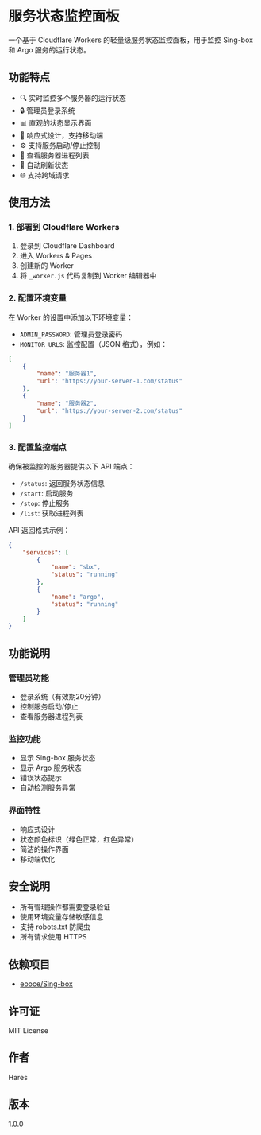 # 服务状态监控面板

一个基于 Cloudflare Workers 的轻量级服务状态监控面板，用于监控 Sing-box 和 Argo 服务的运行状态。

## 功能特点

- 🔍 实时监控多个服务器的运行状态
- 🔒 管理员登录系统
- 📊 直观的状态显示界面
- 📱 响应式设计，支持移动端
- ⚙️ 支持服务启动/停止控制
- 📝 查看服务器进程列表
- 🔄 自动刷新状态
- 🌐 支持跨域请求

## 使用方法

### 1. 部署到 Cloudflare Workers

1. 登录到 Cloudflare Dashboard
2. 进入 Workers & Pages
3. 创建新的 Worker
4. 将 `_worker.js` 代码复制到 Worker 编辑器中

### 2. 配置环境变量

在 Worker 的设置中添加以下环境变量：

- `ADMIN_PASSWORD`: 管理员登录密码
- `MONITOR_URLS`: 监控配置（JSON 格式），例如：
```json
[
    {
        "name": "服务器1",
        "url": "https://your-server-1.com/status"
    },
    {
        "name": "服务器2",
        "url": "https://your-server-2.com/status"
    }
]
```

### 3. 配置监控端点

确保被监控的服务器提供以下 API 端点：

- `/status`: 返回服务状态信息
- `/start`: 启动服务
- `/stop`: 停止服务
- `/list`: 获取进程列表

API 返回格式示例：
```json
{
    "services": [
        {
            "name": "sbx",
            "status": "running"
        },
        {
            "name": "argo",
            "status": "running"
        }
    ]
}
```

## 功能说明

### 管理员功能
- 登录系统（有效期20分钟）
- 控制服务启动/停止
- 查看服务器进程列表

### 监控功能
- 显示 Sing-box 服务状态
- 显示 Argo 服务状态
- 错误状态提示
- 自动检测服务异常

### 界面特性
- 响应式设计
- 状态颜色标识（绿色正常，红色异常）
- 简洁的操作界面
- 移动端优化

## 安全说明

- 所有管理操作都需要登录验证
- 使用环境变量存储敏感信息
- 支持 robots.txt 防爬虫
- 所有请求使用 HTTPS

## 依赖项目

- [eooce/Sing-box](https://github.com/eooce/Sing-box)

## 许可证

MIT License

## 作者

Hares

## 版本

1.0.0
